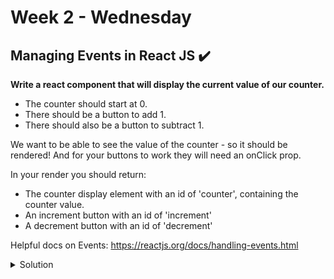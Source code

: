 #  Week 2 - Wednesday

## Managing Events in React JS ✔️

**Write a react component that will display the current value of our counter.**

- The counter should start at 0.
- There should be a button to add 1.
- There should also be a button to subtract 1.

We want to be able to see the value of the counter - so it should be rendered! And for your buttons to work they will need an onClick prop.

In your render you should return:

- The counter display element with an id of 'counter', containing the counter value.
- An increment button with an id of 'increment'
- A decrement button with an id of 'decrement'

Helpful docs on Events: https://reactjs.org/docs/handling-events.html

<details>
  <summary>Solution</summary>
  
  ```js
    
  import React from 'react';

export class Counter extends React.Component {
  constructor(props) {
    super(props);
    this.state  = {counter: 0};
    // Your state
  }
    
  decrement() {
    this.state.counter--;
  }; 
  
  increment() {
    this.state.counter++;
  }; 
  
  // Your event handlers 
  render() {
    return (
      <>
        <h1 id='counter'>{this.state.counter}</h1>
          <button type="button" id="decrement" onClick={() => this.decrement()}>
            Decrement
          </button>
          <button type="button" id="increment" onClick={() => this.increment()}>
            Increment
          </button>
      </>
    )
  }
}
  ```
  
</details>
